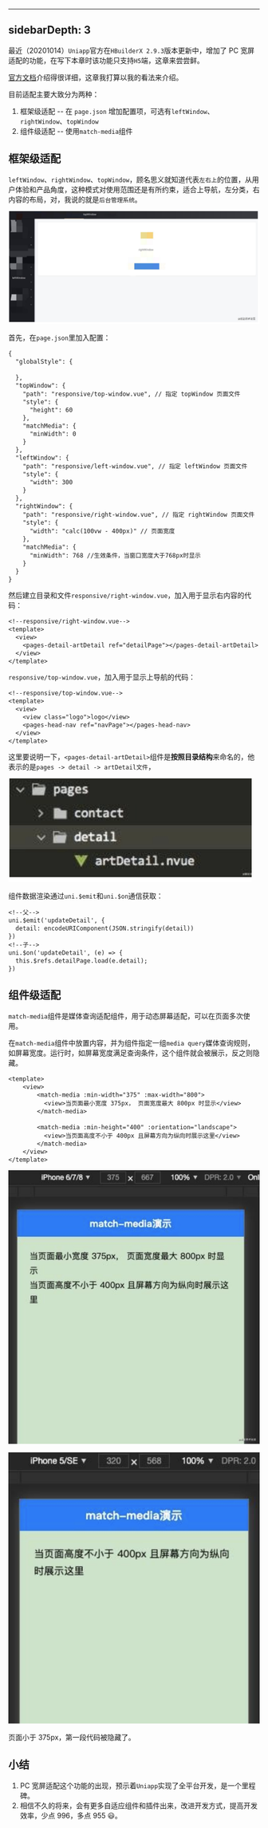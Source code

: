 ---

## sidebarDepth: 3

最近（20201014）`Uniapp`官方在`HBuilderX 2.9.3`版本更新中，增加了 PC 宽屏适配的功能，在写下本章时该功能只支持`H5`端，这章来尝尝鲜。

[官方文档][link 1]介绍得很详细，这章我打算以我的看法来介绍。

目前适配主要大致分为两种：

1.  框架级适配 -- 在 `page.json` 增加配置项，可选有`leftWindow`、`rightWindow`、`topWindow`
2.  组件级适配 -- 使用`match-media`组件

## 框架级适配

`leftWindow`、`rightWindow`、`topWindow`，顾名思义就知道代表`左右上`的位置，从用户体验和产品角度，这种模式对使用范围还是有所约束，适合上导航，左分类，右内容的布局，对，我说的就是`后台管理系统`。

![Image 1](_media/3d905f21f893482aa39acf7b439c19ca.png)

首先，在`page.json`里加入配置：

    {
      "globalStyle": {

      },
      "topWindow": {
        "path": "responsive/top-window.vue", // 指定 topWindow 页面文件
        "style": {
          "height": 60
        },
        "matchMedia": {
          "minWidth": 0
        }
      },
      "leftWindow": {
        "path": "responsive/left-window.vue", // 指定 leftWindow 页面文件
        "style": {
          "width": 300
        }
      },
      "rightWindow": {
        "path": "responsive/right-window.vue", // 指定 rightWindow 页面文件
        "style": {
          "width": "calc(100vw - 400px)" // 页面宽度
        },
        "matchMedia": {
          "minWidth": 768 //生效条件，当窗口宽度大于768px时显示
        }
      }
    }

然后建立目录和文件`responsive/right-window.vue`，加入用于显示右内容的代码：

    <!--responsive/right-window.vue-->
    <template>
      <view>
        <pages-detail-artDetail ref="detailPage"></pages-detail-artDetail>
      </view>
    </template>

`responsive/top-window.vue`，加入用于显示上导航的代码：

    <!--responsive/top-window.vue-->
    <template>
      <view>
        <view class="logo">logo</view>
        <pages-head-nav ref="navPage"></pages-head-nav>
      </view>
    </template>

这里要说明一下，`<pages-detail-artDetail>`组件是**按照目录结构**来命名的，他表示的是`pages -> detail -> artDetail文件`，

![Image 1](_media/db776d7b4f3342b897c8e4dc0142874d.png)

组件数据渲染通过`uni.$emit`和`uni.$on`通信获取：

    <!--父-->
    uni.$emit('updateDetail', {
      detail: encodeURIComponent(JSON.stringify(detail))
    })
    <!--子-->
    uni.$on('updateDetail', (e) => {
      this.$refs.detailPage.load(e.detail);
    })

## 组件级适配

`match-media`组件是媒体查询适配组件，用于动态屏幕适配，可以在页面多次使用。

在`match-media`组件中放置内容，并为组件指定一组`media query`媒体查询规则，如屏幕宽度。运行时，如屏幕宽度满足查询条件，这个组件就会被展示，反之则隐藏。

    <template>
        <view>
            <match-media :min-width="375" :max-width="800">
              <view>当页面最小宽度 375px， 页面宽度最大 800px 时显示</view>
            </match-media>

            <match-media :min-height="400" :orientation="landscape">
              <view>当页面高度不小于 400px 且屏幕方向为纵向时展示这里</view>
            </match-media>
        </view>
    </template>

![Image 1](_media/247852451b6740d18084d25302b129f3.png)

![Image 1](_media/db819c401d074da68d6ae0c3d9d11932.png)

页面小于 375px，第一段代码被隐藏了。

## 小结

1.  PC 宽屏适配这个功能的出现，预示着`Uniapp`实现了全平台开发，是一个里程碑。
2.  相信不久的将来，会有更多自适应组件和插件出来，改进开发方式，提高开发效率，少点 996，多点 955 😃。

[link 1]: https://uniapp.dcloud.net.cn/adapt
[image-20210215153634259]: https://s.poetries.work/images/image-20210215153634259.png
[image-20210215153649007]: https://s.poetries.work/images/image-20210215153649007.png
[image-20210215153708460]: https://s.poetries.work/images/image-20210215153708460.png
[image-20210215153719791]: https://s.poetries.work/images/image-20210215153719791.png
